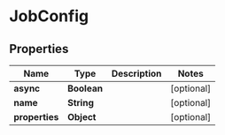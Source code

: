 
# JobConfig

## Properties
Name | Type | Description | Notes
------------ | ------------- | ------------- | -------------
**async** | **Boolean** |  |  [optional]
**name** | **String** |  |  [optional]
**properties** | **Object** |  |  [optional]



